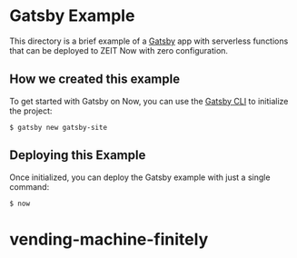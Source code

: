 # Gatsby Example

This directory is a brief example of a [Gatsby](https://www.gatsbyjs.org/) app with serverless functions that can be deployed to ZEIT Now with zero configuration.

## How we created this example 

To get started with Gatsby on Now, you can use the [Gatsby CLI](https://www.gatsbyjs.org/docs/gatsby-cli/) to initialize the project:

```shell
$ gatsby new gatsby-site
```

## Deploying this Example

Once initialized, you can deploy the Gatsby example with just a single command:

```shell
$ now
```
# vending-machine-finitely
